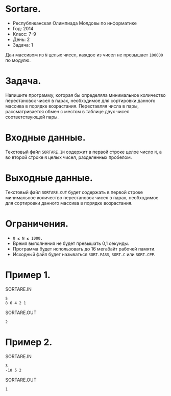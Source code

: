 # Sortare.
* Республиканская Олимпиада Молдовы по информатике
* Год: 2014
* Класс: 7-9
* День: 2
* Задача: 1

Дан массивом из `N` целых чисел, каждое из чисел не превышает `100000` по модулю.

# Задача. 
Напишите программу, которая бы определяла минимальное количество перестановок чисел в парах, необходимое для сортировки 
данного массива в порядке возрастания. 
Переставляя числа в пары, рассматривается обмен с местом в таблице двух чисел соответствующей пары.

# Входные данные. 
Текстовый файл `SORTARE.IN` содержит в первой строке целое число `N`, 
а во второй строке `N` целых чисел, разделенных пробелом.

# Выходные данные. 
Текстовый файл `SORTARE.OUT` будет содержать в первой строке минимальное количество перестановок чисел в парах, 
необходимое для сортировки данного массива в порядке возрастания.

# Ограничения. 
* `0 ≤ N ≤ 1000.` 
* Время выполнения не будет превышать 0,1 секунды. 
* Программа будет использовать до 16 мегабайт рабочей памяти. 
* Исходный файл будет называться `SORT.PASS`, `SORT.C` или `SORT.CPP`.

# Пример 1.

SORTARE.IN
```
5
8 6 4 2 1
``` 

SORTARE.OUT
```
2
```

# Пример 2.

SORTARE.IN
```
3
-10 5 2
``` 
SORTARE.OUT
```
1
```
